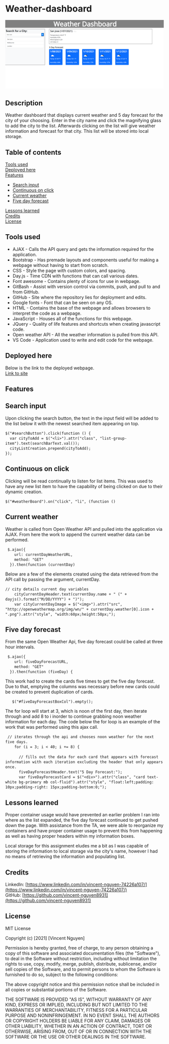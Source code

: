 # Weather-dashboard

![image](.\assets\Weather-dashboard-landing-page.png)

Description
------------

Weather dashboard that displays current weather and 5 day forecast for the city of your choosing. Enter in the city name and click the magnifying glass to add the city to the list. Afterwards clicking on the list will give weather information and forecast for that city. This list will be stored into local storage.

 Table of contents
---------------
[Tools used](#Tools-used)<br />
[Deployed here](#Deployed-here)<br />
[Features](#Features)
* [Search input](#Search-input)
* [Continuous on click](#Continuous-on-click)
* [Current weather](#Current-weather)
* [Five day forecast](#Five-day-forecast)

[Lessons learned](#Lessons-learned)<br />
[Credits](#Credits)<br />
[License](#License)

Tools used
-------------------

* AJAX - Calls the API query and gets the information required for the application.
* Bootstrap - Has premade layouts and components useful for making a webpage without having to start from scratch. 
* CSS - Style the page with custom colors, and spacing.
* Day.js - Time CDN with functions that can call various dates.
* Font awesome - Contains plenty of icons for use in webpage.
* GitBash - Assist with version control via commits, push, and pull to and from GitHub.
* GitHub - Site where the repository lies for deployment and edits.
* Google fonts - Font that can be seen on any OS.
* HTML - Contains the base of the webpage and allows browsers to interpret the code as a webpage.
* JavaScript - Houses all of the functions for this webpage. 
* JQuery - Quality of life features and shortcuts when creating javascript code. 
* Open weather API - All the weather information is pulled from this API.
* VS Code - Application used to write and edit code for the webpage.

Deployed here
-------------

Below is the link to the deployed webpage. <br />
[Link to site](https://vincent-nguyen8931.github.io/Weather-dashboard/)


Features
------------------

Search input
-----------------------

Upon clicking the search button, the text in the input field will be added to the list below it with the newest searched item appearing on top.
```
$("#searchButton").click(function () {
  var cityToAdd = $("<li>").attr("class", "list-group-item").text(searchBarText.val());
  cityListCreation.prepend(cityToAdd);
});
```

Continuous on click
---------------
Clicking will be read continually to listen for list items. This was used to have any new list item to have the capability of being clicked on due to their dynamic creation.
```
$("#weatherBoard").on("click", "li", (function ()
```

Current weather
-----------
Weather is called from Open Weather API and pulled into the application via AJAX. From here the work to append the current weather data can be performed.
```
 $.ajax({
    url: currentDayWeatherURL,
    method: "GET"
  }).then(function (currentDay)
```
Below are a few of the elements created using the data retrieved from the API call by passing the argument, currentDay.
```
// city details current day variables
    cityCurrentDayHeader.text(currentDay.name + " (" + dayjs().format("M/DD/YYYY") + ")");
    var cityCurrentDayImage = $("<img>").attr("src", "http://openweathermap.org/img/wn/" + currentDay.weather[0].icon + ".png").attr("style", "width:60px;height:50px;");
```
Five day forecast
-------------------

From the same Open Weather Api, five day forecast could be called at three hour intervals.
```
 $.ajax({
    url: fiveDayForecastURL,
    method: "GET"
  }).then(function (fiveDay) {

```
This work had to create the cards five times to get the five day forecast. Due to that, emptying the columns was necessary before new cards could be created to prevent duplication of cards.
```
   $("#fiveDayForecastBoxCol").empty();
```
The for loop will start at 3, which is noon of the first day, then iterate through and add 8 to i inorder to continue grabbing noon weather information for each day. The code below the for loop is an example of the work that was performed using this ajax call.
```
 // iterates through the api and chooses noon weather for the next five days.
    for (i = 3; i < 40; i += 8) {

      // fills out the data for each card that appears with forecast information with each iteration excluding the header that only appears once.
      fiveDayForecastHeader.text("5 Day Forecast:");
      var fiveDayForecastCard = $("<div>").attr("class", "card text-white bg-primary mb col-fluid").attr("style", "float:left;padding: 10px;padding-right: 15px;padding-bottom:0;");
```

Lessons learned
---------------
Proper container usage would have prevented an earlier problem I ran into where as the list expanded, the five day forecast continued to get pushed down the page. With assistance from the TA, we were able to reorganize my containers and have proper container usage to prevent this from happening as well as having proper headers within my information boxes.

Local storage for this assignment eludes me a bit as I was capable of storing the information to local storage via the city's name, however I had no means of retrieving the information and populating list.

Credits
---------------
LinkedIn: [https://www.linkedin.com/in/vincent-nguyen-74226a107/](https://www.linkedin.com/in/vincent-nguyen-74226a107/) <br />
GitHub: [https://github.com/vincent-nguyen8931](https://github.com/vincent-nguyen8931)


License
----------
MIT License

Copyright (c) [2021] [Vincent Nguyen]

Permission is hereby granted, free of charge, to any person obtaining a copy
of this software and associated documentation files (the "Software"), to deal
in the Software without restriction, including without limitation the rights
to use, copy, modify, merge, publish, distribute, sublicense, and/or sell
copies of the Software, and to permit persons to whom the Software is
furnished to do so, subject to the following conditions:

The above copyright notice and this permission notice shall be included in all
copies or substantial portions of the Software.

THE SOFTWARE IS PROVIDED "AS IS", WITHOUT WARRANTY OF ANY KIND, EXPRESS OR
IMPLIED, INCLUDING BUT NOT LIMITED TO THE WARRANTIES OF MERCHANTABILITY,
FITNESS FOR A PARTICULAR PURPOSE AND NONINFRINGEMENT. IN NO EVENT SHALL THE
AUTHORS OR COPYRIGHT HOLDERS BE LIABLE FOR ANY CLAIM, DAMAGES OR OTHER
LIABILITY, WHETHER IN AN ACTION OF CONTRACT, TORT OR OTHERWISE, ARISING FROM,
OUT OF OR IN CONNECTION WITH THE SOFTWARE OR THE USE OR OTHER DEALINGS IN THE
SOFTWARE.